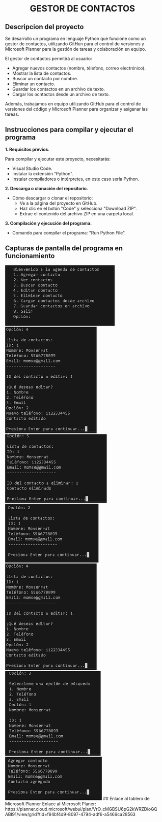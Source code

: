 # <p align="center"> GESTOR DE CONTACTOS </p>
## Descripcion del proyecto  
Se desarrollo un programa en lenguaje Python que funcione como un gestor de contactos, utilizando   GitHun para el control de versiones y Microsoft Planner para la gestión de tareas y colaboración en equipo.  
  
El gestor de contactos permitirá al usuario:  
  * Agregar nuevos contactos (nombre, télefono, correo electrónico).
  * Mostrar la lista de contactos.
  * Buscar un contacto por nombre.
  * Eliminar un contacto.
  * Guardar los contactos en un archivo de texto.
  * Cargar los ocntactos desde un archivo de texto.
   
Además, trabajamos en equipo utilizando GitHub para el control de versiones del código y Microsoft Planner para organizar y asiganar las tareas.  

  ## Instrucciones para compilar y ejecutar el programa  
  **1. Requisitos previos.**  
    
  Para compilar y ejecutar este proyecto, necesitarás:
  - Visual Studio Code.
  - Instalar la extensión "Python".
  - Instalar compiladores o intérpretes, en este caso sería Python.
  
  **2. Descarga o clonación del repositorio.**  
  * Cómo descargar o clonar el repositorio:
    - Ve a la página del proyecto en GitHub.
    - Haz clic en el botón "Code" y selecciona "Download ZIP".
    - Extrae el contenido del archivo ZIP en una carpeta local.
  
  **3. Compilación y ejecución del programa.**  
  * Comando para compilar el programa: "Run Python File".
  ## Capturas de pantalla del programa en funcionamiento  
<img src="menu.PNG">
<img src="editar.PNG">
<img src="eliminar.PNG">
<img src="ver.PNG">
<img src="editar.PNG">
<img src="buscar.PNG">
<img src="agregar.PNG">
  ## Enlace al tablero de Microsoft Planner  
  Enlace al Microsoft Planer: https://planner.cloud.microsoft/webui/plan/VrO_cMGBSU6pG2kWRZDioGQABI91/view/grid?tid=f94bf4d9-8097-4794-adf6-a5466ca28563
